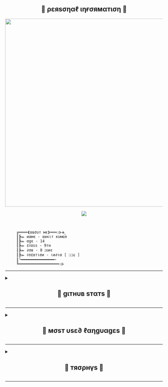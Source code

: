 <h2 align="center"><b> 🔰 ρεяsσηαℓ ιηғσямαтιση 🔰 </b></h2>
<p align='Middle'><a href='https://github.com/xNKIT'><img src='https://telegra.ph/file/e73e4e7214c7f1db782e9.jpg' width='600"'></a></p>
<p align="center">
  <img src="https://readme-typing-svg.herokuapp.com?color=F77247&width=420&lines=A+Passionate+Developer+From+India%E2%9C%8C%EF%B8%8F;Python%2C+Java%2C+Linux%E2%9D%A4%EF%B8%8F">
</p> 
<br>

`````
     ╔════❰αвσυт мє❱═══❍⊱❁۪۪
     ║┣⪼ иαмє - αикιт кυмαя
     ║┣⪼ αgє - 14
     ║┣⪼ ¢ℓαѕѕ - 9тн
     ║┣⪼ ∂σв - 8 נυиє
     ║┣⪼ ℓσ¢αтισи - ιи∂ια [ 🇮🇳 ]
     ║╰━━━━━━━━━━━━━━━➣
     ╚══════════════════❍⊱
`````
__________________________________________________________________________________________________________________________

<details><summary><h2 align="center"><b> 🔰 gιтнυв sтαтs 🔰 </b></h2></summary>
<h2 align="center"><b
<br>
<br>

  [![xNKIT Followers](https://img.shields.io/github/followers/xNKIT?label=Follow&style=social)](https://github.com/xNKIT)
  [![xNKIT PROFILE VIEWS](https://komarev.com/ghpvc/?username=xKIT&label=Profile%20views)](https://github.com/xNKIT)
  [![GITHUB STATS](https://github-readme-stats.vercel.app/api?username=xNKIT&show_icons=true&include_all_commits=true&theme=chartreuse-dark&cache_seconds=86400)](https://github.com/xNKIT)
  [![xNKIT GITHUB STREAK](https://github-readme-streak-stats.herokuapp.com/?user=xNKIT&theme=midnight-purple&show_icon=true)](https://github.com/xNKIT)
  
</details>

__________________________________________________________________________________________________________________________

<details><summary><h2 align="center"><b> 🔰 мσsт υsε∂ ℓαηgυαgεs 🔰 </b></h2></summary>
<h2 align="center"><b
<br>
<br>
  
  [![MOST USED LANGUAGES](https://github-readme-stats.vercel.app/api/top-langs/?username=xNKIT&layout=compact&theme=midnight-purple)](https://github.com/xNKIT)
  
  </details>
  
__________________________________________________________________________________________________________________________

<details><summary><h2 align="center"><b> 🔰 тяσρнүs 🔰 </b></h2></summary>
<h2 align="center"><b
<br>
<br>
  
[![TROPHY](https://github-profile-trophy.vercel.app/?username=xNKIT)](https://github.com/xNKIT)
  
 </details>
  
__________________________________________________________________________________________________________________________
  
